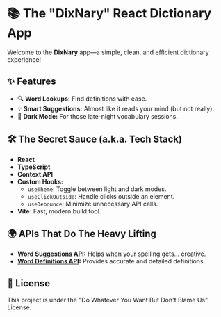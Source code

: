 # 📚 The "DixNary" React Dictionary App

Welcome to the **DixNary** app—a simple, clean, and efficient dictionary experience!

## ✨ Features

- 🔍 **Word Lookups:** Find definitions with ease.
- 💡 **Smart Suggestions:** Almost like it reads your mind (but not really).
- 🌈 **Dark Mode:** For those late-night vocabulary sessions.

## 🛠 The Secret Sauce (a.k.a. Tech Stack)

- **React**
- **TypeScript**
- **Context API**
- **Custom Hooks:**
  - `useTheme`: Toggle between light and dark modes.
  - `useClickOutside`: Handle clicks outside an element.
  - `useDebounce`: Minimize unnecessary API calls.
- **Vite:** Fast, modern build tool.

## 🌍 APIs That Do The Heavy Lifting

- **[Word Suggestions API](https://www.datamuse.com/api/):** Helps when your spelling gets... creative.
- **[Word Definitions API](https://dictionaryapi.dev/):** Provides accurate and detailed definitions.



## 📜 License

This project is under the "Do Whatever You Want But Don't Blame Us" License.
